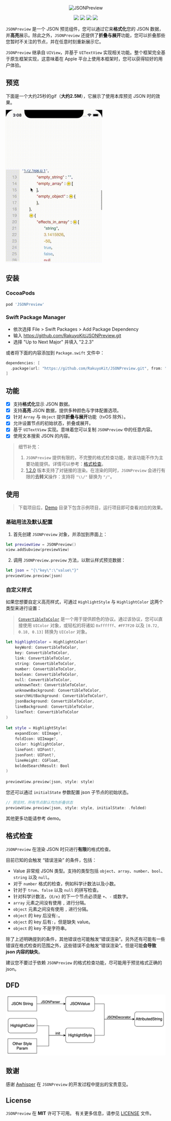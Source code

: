 <p align="center">
<img src="https://raw.githubusercontent.com/RakuyoKit/JSONPreview/master/Images/logo.png" alt="JSONPreview" title="JSONPreview" width="1000"/>
</p>

<p align="center">
<a href="https://swiftpackageindex.com/RakuyoKit/JSONPreview"><img src="https://img.shields.io/endpoint?url=https%3A%2F%2Fswiftpackageindex.com%2Fapi%2Fpackages%2FRakuyoKit%2FJSONPreview%2Fbadge%3Ftype%3Dswift-versions"></a>
<a href="https://swiftpackageindex.com/RakuyoKit/JSONPreview"><img src="https://img.shields.io/endpoint?url=https%3A%2F%2Fswiftpackageindex.com%2Fapi%2Fpackages%2FRakuyoKit%2FJSONPreview%2Fbadge%3Ftype%3Dplatforms"></a>
<a href="https://cocoapods.org/pods/JSONPreview"><img src="https://img.shields.io/github/v/tag/RakuyoKit/JSONPreview.svg?include_prereleases=&sort=semver"></a>
<a href="https://raw.githubusercontent.com/RakuyoKit/JSONPreview/master/LICENSE"><img src="https://img.shields.io/badge/license-MIT-black"></a>
</p>

`JSONPreview` 是一个 JSON 预览组件，您可以通过它来**格式化**您的 JSON 数据，并**高亮**展示。除此之外，`JSONPreview` 还提供了**折叠与展开**功能，您可以折叠那些您暂时不关注的节点，并在任意时刻重新展示它。

`JSONPreview` 继承自 `UIView`，并基于 `UITextView` 实现相关功能。整个框架完全基于原生框架实现，这意味着在 Apple 平台上使用本框架时，您可以获得较好的用户体验。

## 预览

下面是一个大约25秒的gif（**大约2.5M**），它展示了使用本库预览 JSON 时的效果。

![screenshot](Images/screenshot.gif)

## 安装

### CocoaPods

```ruby
pod 'JSONPreview'
```

### Swift Package Manager

- 依次选择 File > Swift Packages > Add Package Dependency
- 输入 https://github.com/RakuyoKit/JSONPreview.git
- 选择 "Up to Next Major" 并填入 "2.2.3"

或者将下面的内容添加到 `Package.swift` 文件中：

```swift
dependencies: [
  .package(url: "https://github.com/RakuyoKit/JSONPreview.git", from: "2.2.3")
]
```

## 功能

- [x] 支持**格式化**显示 JSON 数据。
- [x] 支持**高亮** JSON 数据，提供多种颜色与字体配置选项。
- [x] 针对 `Array` 与 `Object` 提供**折叠与展开**功能（tvOS 除外）。
- [x] 允许设置节点的初始状态，折叠或展开。
- [x] 基于 `UITextView` 实现。意味着您可以复制 `JSONPreview` 中的任意内容。
- [x] 使用文本搜索 JSON 的内容。

> 细节补充：
> 1. `JSONPreview` 提供有限的，不完整的格式检查功能，故该功能不作为主要功能提供。详情可以参考：[格式检查](#格式检查)。
> 2. [1.2.0](https://github.com/RakuyoKit/JSONPreview/releases/tag/1.2.0) 版本支持了对链接的渲染。在渲染的同时，`JSONPreview` 会进行有限的**去转义**操作：支持将 `"\\/"` 替换为 `"/"`。

## 使用

> 下载项目后，[Demo](Demo) 目录下包含示例项目，运行项目即可查看对应的效果。

### 基础用法及默认配置

1. 首先创建 `JSONPreview` 对象，并添加到界面上：

```swift
let previewView = JSONPreview()
view.addSubview(previewView)
```

2. 调用 `JSONPreview.preview` 方法，以默认样式预览数据：

```swift
let json = "{\"key\":\"value\"}"
previewView.preview(json)
```

### 自定义样式

如果您想要自定义高亮样式，可通过 `HighlightStyle` 与 `HighlightColor` 这两个类型来进行设置：

> [`ConvertibleToColor`](Sources/Entity/HighlightColor.swift#L126) 是一个用于提供颜色的协议。通过该协议，您可以直接使用 `UIColor` 对象，或轻松的将诸如 `0xffffff`、`#FF7F20` 以及  `[0.72, 0.18, 0.13]` 转换为 `UIColor` 对象。

```swift
let highlightColor = HighlightColor(
    keyWord: ConvertibleToColor,
    key: ConvertibleToColor,
    link: ConvertibleToColor,
    string: ConvertibleToColor,
    number: ConvertibleToColor,
    boolean: ConvertibleToColor,
    null: ConvertibleToColor,
    unknownText: ConvertibleToColor,
    unknownBackground: ConvertibleToColor,
    searchHitBackground: ConvertibleToColor?,
    jsonBackground: ConvertibleToColor,
    lineBackground: ConvertibleToColor,
    lineText: ConvertibleToColor
)

let style = HighlightStyle(
    expandIcon: UIImage?,
    foldIcon: UIImage?,
    color: highlightColor,
    lineFont: UIFont?,
    jsonFont: UIFont?,
    lineHeight: CGFloat,
    boldedSearchResult: Bool
)

previewView.preview(json, style: style)
```

您还可以通过 `initialState` 参数配置 json 子节点的初始状态。

```swift
// 预览时，所有节点默认均为折叠状态
previewView.preview(json, style: style, initialState: .folded)
```

其他更多功能请参考 demo。

## 格式检查

`JSONPreview` 在渲染 JSON 时只进行**有限**的格式检查。

目前已知的会触发 “错误渲染” 的条件，包括：

- Value 非常规 JSON 类型。支持的类型包括 `object`、`array`、`number`、`bool`、`string` 以及 `null`。
- 对于 `number` 格式的检查，例如科学计数法以及小数。
- 针对于 `true`、`false` 以及 `null` 的拼写检查。
- 针对科学计数法，`{E/e}` 的下一个节点必须是 `+`、`-` 或数字。
- `array` 元素之间没有使用 `,` 进行分隔。
- `object` 元素之间没有使用 `,` 进行分隔。
- `object` 的 key 后没有`:`。
- `object` 的 key 后有`:`，但是缺失 value。
- `object` 的 key 不是字符串。

除了上述明确提到的条件，其他错误也可能触发“错误渲染”。另外还有可能有一些错误在格式检查的范围之外，这些错误不会触发“错误渲染”。但是可能**会导致 json 内容的缺失**。

建议您不要过于依赖 `JSONPreview` 的格式检查功能，尽可能用于预览格式正确的 json。

## DFD

![DFD](Images/DFD.jpg)

## 致谢

感谢 [Awhisper](https://github.com/Awhisper) 在 `JSONPreview` 的开发过程中提出的宝贵意见。

## License

`JSONPreview` 在 **MIT** 许可下可用。 有关更多信息，请参见 [LICENSE](LICENSE) 文件。
